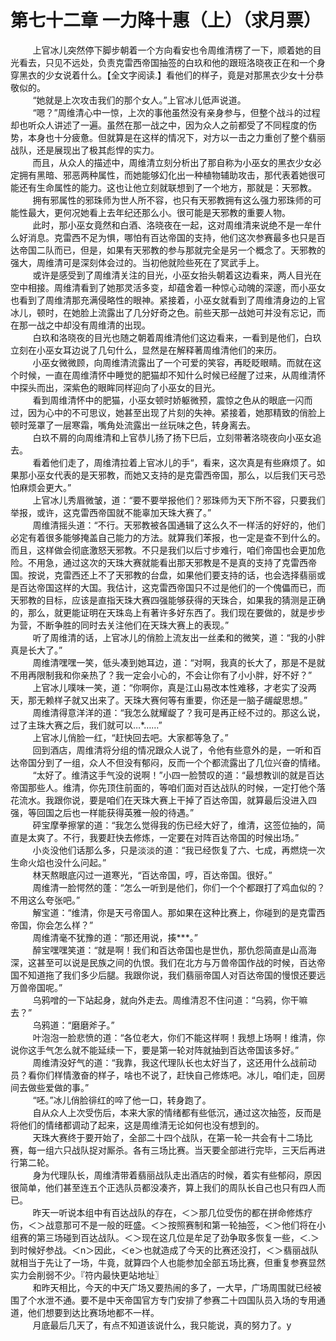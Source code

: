 <h1>第七十二章 一力降十惠（上）（求月票）</h1>
<div id="content">&nbsp&nbsp&nbsp&nbsp&nbsp&nbsp&nbsp&nbsp
 上官冰儿突然停下脚步朝着一个方向看安也令周维清楞了一下，顺着她的目光看去，只见不远处，负责克雷西帝国抽签的白玖和他的跟班洛晓夜正在和一个身穿黑衣的少女说着什么。【全文字阅读.】看他们的样子，竟是对那黑衣少女十分恭敬似的。
 <br/>&nbsp&nbsp&nbsp&nbsp&nbsp&nbsp&nbsp&nbsp
 “她就是上次攻击我们的那个女人。”上官冰儿低声说道。
 <br/>&nbsp&nbsp&nbsp&nbsp&nbsp&nbsp&nbsp&nbsp
 “嗯？”周维清心中一惊，上次的事他虽然没有亲身参与，但整个战斗的过程却也听众人讲述了一遍。虽然在那一战之中，因为众人之前都受了不同程度的伤势，本身也十分疲惫。但就算是在这样的情况下，对方以一击之力重创了整个翡丽战队，还是展现出了极其彪悍的实力。
 <br/>&nbsp&nbsp&nbsp&nbsp&nbsp&nbsp&nbsp&nbsp
 而且，从众人的描述中，周维清立刻分析出了那自称为小巫女的黑衣少女必定拥有黑暗、邪恶两种属性，而她能够幻化出一种植物辅助攻击，那代表着她很可能还有生命属性的能力。这也让他立刻就联想到了一个地方，那就是：天邪教。
 <br/>&nbsp&nbsp&nbsp&nbsp&nbsp&nbsp&nbsp&nbsp
 拥有邪属性的邪珠师为世人所不容，也只有天邪教拥有这么强力邪珠师的可能性最大，更何况她看上去年纪还那么小。很可能是天邪教的重要人物。
 <br/>&nbsp&nbsp&nbsp&nbsp&nbsp&nbsp&nbsp&nbsp
 此时，那小巫女竟然和白酒、洛晓夜在一起，这对周维清来说绝不是一牟什么好消息。克雷西不足为惧，哪怕有百达帝国的支持，他们这次参赛最多也只是百达帝国二队而已，但是，如果有天邪教的参与那就完全是另一个概念了。天邪教的强大，周维清可是深刻体会过的。当初他就险些死在了冥武手上。
 <br/>&nbsp&nbsp&nbsp&nbsp&nbsp&nbsp&nbsp&nbsp
 或许是感受到了周维清关注的目光，小巫女抬头朝着这边看来，两人目光在空中相接。周维清看到了她那灵活多变，却蕴舍着一种惊心动魄的深邃，而小巫女也看到了周维清那充满侵略性的眼神。紧接着，小巫女就看到了周维清身边的上官冰儿，顿时，在她脸上流露出了几分好奇之色。前些天那一战她可并没有忘记，而在那一战之中却没有周维清的出现。
 <br/>&nbsp&nbsp&nbsp&nbsp&nbsp&nbsp&nbsp&nbsp
 白玖和洛晓夜的目光也随之朝着周维清他们这边看来，一看到是他们，白玖立刻在小巫女耳边说了几句什么，显然是在解释著周维清他们的来历。
 <br/>&nbsp&nbsp&nbsp&nbsp&nbsp&nbsp&nbsp&nbsp
 小巫女微微顾，向周维清流露出了一个可爱的笑容，再眨眨眼睛。而就在这个时候，一直在周维清怀中睡觉的肥猫却不知什么时候已经醒了过来，从周维清怀中探头而出，深紫色的眼眸同样迎向了小巫女的目光。
 <br/>&nbsp&nbsp&nbsp&nbsp&nbsp&nbsp&nbsp&nbsp
 看到周维清怀中的肥猫，小巫女顿时娇躯微预，震惊之色从的眼底一闪而过，因为心中的不可思议，她甚至出现了片刻的失神。紧接着，她那精致的俏脸上顿时笼罩了一层寒霜，嘴角处流露出一丝玩味之色，转身离去。
 <br/>&nbsp&nbsp&nbsp&nbsp&nbsp&nbsp&nbsp&nbsp
 白玖不屑的向周维清和上官恭儿扬了扬下巳后，立刻带著洛晓夜向小巫女追去。
 <br/>&nbsp&nbsp&nbsp&nbsp&nbsp&nbsp&nbsp&nbsp
 看着他们走了，周维清拉着上官冰儿的手“，看来，这次真是有些麻烦了。如果那小巫女代表的是天邪教，而她又支持的是克雷西帝国，那么，以后我们天弓恐怕麻烦会更大。”
 <br/>&nbsp&nbsp&nbsp&nbsp&nbsp&nbsp&nbsp&nbsp
 上官冰儿秀眉微皱，道：“要不要举报他们？邪珠师为天下所不容，只要我们举报，或许，这克雷西帝国就不能辜加天珠大赛了。”
 <br/>&nbsp&nbsp&nbsp&nbsp&nbsp&nbsp&nbsp&nbsp
 周维清摇头道：“不行。天邪教被各国通辑了这么久不一样活的好好的，他们必定有着很多能够掩盖自己能力的方法。就算我们苯报，也一定是查不到什么的。而且，这样做会彻底激怒天邪教。不只是我们以后寸步难行，咱们帝国也会更加危险。不用急，通过这次的天珠大赛就能看出那天邪教是不是真的支持了克雷西帝国。按说，克雷西还上不了天邪教的台盘，如果他们要支持的话，也会选择翡丽或是百达帝国这样的大国。我估计，这克雷西帝国只不过是他们的一个傀儡而已，而天邪教的目标，应该是直指天珠大赛四强能够获得的天珠合，如果我的猜测是正确的，那么，就更能证明在天珠岛上有著许多好东西了。我们现在要做的，就是步步为营，不断争胜的同时去关注他们在天珠大赛上的表现。”
 <br/>&nbsp&nbsp&nbsp&nbsp&nbsp&nbsp&nbsp&nbsp
 听了周维清的话，上官冰儿的俏脸上流友出一丝柔和的微笑，道：“我的小胖真是长大了。”
 <br/>&nbsp&nbsp&nbsp&nbsp&nbsp&nbsp&nbsp&nbsp
 周维清嘿嘿一笑，低头凑到她耳边，道：“对啊，我真的长大了，那是不是就不用再限制我和你亲热了？我一定会小心的，不会让你有了小小胖，好不好？”
 <br/>&nbsp&nbsp&nbsp&nbsp&nbsp&nbsp&nbsp&nbsp
 上官冰儿噗味一笑，道：“你啊你，真是江山易改本性难移，才老实了没两天，那无赖样子就又出来了。天珠大赛何等有重要，你还是一脑子龌龊思想。”
 <br/>&nbsp&nbsp&nbsp&nbsp&nbsp&nbsp&nbsp&nbsp
 周维清得意洋洋的道：“我怎么就耀龊了？我可是再正经不过的。那这么说，过了主珠大赛之后，我们就可以…*……”
 <br/>&nbsp&nbsp&nbsp&nbsp&nbsp&nbsp&nbsp&nbsp
 上官冰儿俏脸一红，“赶快回去吧。大家都等急了。”
 <br/>&nbsp&nbsp&nbsp&nbsp&nbsp&nbsp&nbsp&nbsp
 回到酒店，周维清将分组的情况跟众人说了，令他有些意外的是，一听和百达帝国分到了一组，众人不但没有郁闷，反而一个个都流露出了几位兴奋的情绪。
 <br/>&nbsp&nbsp&nbsp&nbsp&nbsp&nbsp&nbsp&nbsp
 “太好了。维清这手气没的说啊！”小四一脸赞叹的道：“最想教训的就是百达帝国那些人。维清，你先顶住前面的，等咱们面对百达战队的时候，一定打他个落花流水。我跟你说，要是咱们在天珠大赛上干掉了百达帝国，就算最后没进入四强，等回国之后也一样能获得英雅一般的待遇。”
 <br/>&nbsp&nbsp&nbsp&nbsp&nbsp&nbsp&nbsp&nbsp
 砰宝摩拳擦掌的道：“我怎么觉得我的伤已经大好了，维清，这签位抽的，简直是太爽了。不行，我要赶快去修炼，一定要在对阵百达帝国的时候出场。”
 <br/>&nbsp&nbsp&nbsp&nbsp&nbsp&nbsp&nbsp&nbsp
 小炎没他们话那么多，只是淡淡的道：“我已经恢复了六、七成，再燃烧一次生命火焰也没什么问起。”
 <br/>&nbsp&nbsp&nbsp&nbsp&nbsp&nbsp&nbsp&nbsp
 林天熬眼底闪过一道寒光，“百达帝国，哼，百达帝国。很好。”
 <br/>&nbsp&nbsp&nbsp&nbsp&nbsp&nbsp&nbsp&nbsp
 周维清一脸愕然的蓬：“怎么一听到是他们，你们一个个都跟打了鸡血似的？不用这么夸张吧。”
 <br/>&nbsp&nbsp&nbsp&nbsp&nbsp&nbsp&nbsp&nbsp
 解宝道：“维清，你是天弓帝国人。那如果在这种比赛上，你碰到的是克雷西帝国，你会怎么样？”
 <br/>&nbsp&nbsp&nbsp&nbsp&nbsp&nbsp&nbsp&nbsp
 周维清毫不犹豫的道：“那还用说，揍***。”
 <br/>&nbsp&nbsp&nbsp&nbsp&nbsp&nbsp&nbsp&nbsp
 醉宝嘿嘿笑道：“就是啊！我们和百达帝国也是世仇，那仇怨简直是山高海深，这甚至可以说是民族之间的仇恨。我们在北方与万兽帝国作战的时候，百达帝国不知道拖了我们多少后腿。我跟你说，我们翡丽帝国人对百达帝国的慢恨还要远万兽帝国呢。”
 <br/>&nbsp&nbsp&nbsp&nbsp&nbsp&nbsp&nbsp&nbsp
 乌鸦噌的一下站起身，就向外走去。周维清忍不住问道：“乌鸦，你干嘛去？”
 <br/>&nbsp&nbsp&nbsp&nbsp&nbsp&nbsp&nbsp&nbsp
 乌鸦道：“磨磨斧子。”
 <br/>&nbsp&nbsp&nbsp&nbsp&nbsp&nbsp&nbsp&nbsp
 叶泡泡一脸悲愤的道：“各位老大，你们不能这样啊！我想上场啊！维清，你说你这手气怎么就不能延续一下，要是第一轮对阵就抽到百达帝国该多好。”
 <br/>&nbsp&nbsp&nbsp&nbsp&nbsp&nbsp&nbsp&nbsp
 周维清没好气的道：“我靠，我这代理队长也太好当了，这还用什么战前动员？看你们样情激奋的样子，啥也不说了，赶快自己修炼吧。冰儿，咱们走，回房间去做些爱做的事。”
 <br/>&nbsp&nbsp&nbsp&nbsp&nbsp&nbsp&nbsp&nbsp
 “呸。”冰儿俏脸徘红的啐了他一口，转身跑了。
 <br/>&nbsp&nbsp&nbsp&nbsp&nbsp&nbsp&nbsp&nbsp
 自从众人上次受伤后，本来大家的情绪都有些低沉，通过这次抽签，反而是将他们的情绪都调动了起来，这是周维清无论如何也没有想到的。
 <br/>&nbsp&nbsp&nbsp&nbsp&nbsp&nbsp&nbsp&nbsp
 天珠大赛终于要开始了，全部二十四个战队，在第一轮一共会有十二场比赛，每一组六只战队捉对厮杀。各有三场比赛。当天要全部进行完毕，三天后再进行第二轮。
 <br/>&nbsp&nbsp&nbsp&nbsp&nbsp&nbsp&nbsp&nbsp
 身为代理队长，周维清带着翡丽战队走出酒店的时候，着实有些郁闷，原因很简单，他们甚至连五个正选队员都没凑齐，算上我们的周队长自己也只有四人而已。
 <br/>&nbsp&nbsp&nbsp&nbsp&nbsp&nbsp&nbsp&nbsp
 昨天一听说本组中有百达战队的存在，＜＞那几位受伤的都在拼命修炼疗伤，＜＞战意那可不是一般的旺盛。＜＞按照赛制和第一轮抽签，＜＞他们将在小组赛的第三场碰到百达战队。＜＞现在这几位是牟足了劲争取多恢复一些，＜.＞到时候好参战。＜n＞因此，＜e＞也就造成了今天的比赛还没打，＜＞翡丽战队就相当于先让了一场，牛竟，就算四个人也能参加全部五场比赛，但重复参赛显然实力会削弱不少。『符内最快更站地址〗
 <br/>&nbsp&nbsp&nbsp&nbsp&nbsp&nbsp&nbsp&nbsp
 和昨天相比，今天的中天广场又要热闹的多了，一大早，广场周围就已经被围了个水泄不通。要不是中天帝国官方专门安排了参赛二十四国队员入场的专用通道，他们想要到达比赛场地都不一样。
 <br/>&nbsp&nbsp&nbsp&nbsp&nbsp&nbsp&nbsp&nbsp
 月底最后几天了，有点不知道该说什么，我只能说，真的努力了。y
 <br/>&nbsp&nbsp&nbsp&nbsp&nbsp&nbsp&nbsp&nbsp
 <br/>&nbsp&nbsp&nbsp&nbsp&nbsp&nbsp&nbsp&nbsp
</div>
